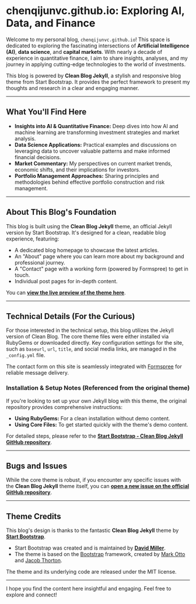 # chenqijunvc.github.io: Exploring AI, Data, and Finance

Welcome to my personal blog, `chenqijunvc.github.io`! This space is dedicated to exploring the fascinating intersections of **Artificial Intelligence (AI)**, **data science**, and **capital markets**. With nearly a decade of experience in quantitative finance, I aim to share insights, analyses, and my journey in applying cutting-edge technologies to the world of investments.

This blog is powered by **Clean Blog Jekyll**, a stylish and responsive blog theme from Start Bootstrap. It provides the perfect framework to present my thoughts and research in a clear and engaging manner.

---

## What You'll Find Here

* **Insights into AI & Quantitative Finance:** Deep dives into how AI and machine learning are transforming investment strategies and market analysis.
* **Data Science Applications:** Practical examples and discussions on leveraging data to uncover valuable patterns and make informed financial decisions.
* **Market Commentary:** My perspectives on current market trends, economic shifts, and their implications for investors.
* **Portfolio Management Approaches:** Sharing principles and methodologies behind effective portfolio construction and risk management.

---

## About This Blog's Foundation

This blog is built using the **Clean Blog Jekyll** theme, an official Jekyll version by Start Bootstrap. It's designed for a clean, readable blog experience, featuring:

* A dedicated blog homepage to showcase the latest articles.
* An "About" page where you can learn more about my background and professional journey.
* A "Contact" page with a working form (powered by Formspree) to get in touch.
* Individual post pages for in-depth content.

You can **[view the live preview of the theme here](http://StartBootstrap.github.io/startbootstrap-clean-blog-jekyll/)**.

---

## Technical Details (For the Curious)

For those interested in the technical setup, this blog utilizes the Jekyll version of Clean Blog. The core theme files were either installed via RubyGems or downloaded directly. Key configuration settings for the site, such as `baseurl`, `url`, `title`, and social media links, are managed in the `_config.yml` file.

The contact form on this site is seamlessly integrated with [Formspree](https://formspree.io/) for reliable message delivery.

### Installation & Setup Notes (Referenced from the original theme)

If you're looking to set up your own Jekyll blog with this theme, the original repository provides comprehensive instructions:

* **Using RubyGems:** For a clean installation without demo content.
* **Using Core Files:** To get started quickly with the theme's demo content.

For detailed steps, please refer to the **[Start Bootstrap - Clean Blog Jekyll GitHub repository](https://github.com/StartBootstrap/startbootstrap-clean-blog-jekyll/)**.

---

## Bugs and Issues

While the core theme is robust, if you encounter any specific issues with the **Clean Blog Jekyll** theme itself, you can **[open a new issue on the official GitHub repository](https://github.com/StartBootstrap/startbootstrap-clean-blog-jekyll/issues)**.

---

## Theme Credits

This blog's design is thanks to the fantastic **Clean Blog Jekyll** theme by **[Start Bootstrap](https://startbootstrap.com/)**.

* Start Bootstrap was created and is maintained by **[David Miller](http://davidmiller.io/)**.
* The theme is based on the [Bootstrap](https://getbootstrap.com/) framework, created by [Mark Otto](https://twitter.com/mdo) and [Jacob Thorton](https://twitter.com/fat).

The theme and its underlying code are released under the MIT license.

---

I hope you find the content here insightful and engaging. Feel free to explore and connect!
